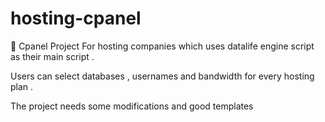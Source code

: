 hosting-cpanel
==============

Cpanel Project For hosting companies which uses datalife engine script as their main script . 

Users can select databases , usernames and bandwidth for every hosting plan . 

The project needs some modifications and good templates 
